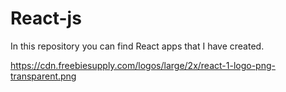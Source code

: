 # React-js
In this repository you can find React apps that I have created.


https://cdn.freebiesupply.com/logos/large/2x/react-1-logo-png-transparent.png
